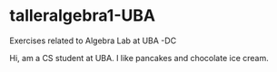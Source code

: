 # talleralgebra1-UBA
Exercises related to Algebra Lab at UBA -DC

Hi, am a CS student at UBA. I like pancakes and chocolate ice cream.
